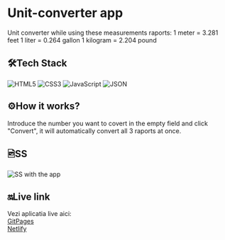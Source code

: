 # Unit-converter app

Unit converter while using these measurements raports:
1 meter = 3.281 feet
1 liter = 0.264 gallon
1 kilogram = 2.204 pound

## 🛠️Tech Stack

![HTML5](https://img.shields.io/badge/-HTML5-E34F26?logo=html5&logoColor=white&style=flat) ![CSS3](https://img.shields.io/badge/-CSS3-1572B6?logo=css3&logoColor=white&style=flat) ![JavaScript](https://img.shields.io/badge/-JavaScript-F7DF1E?logo=javascript&logoColor=black&style=flat) ![JSON](https://img.shields.io/badge/-JSON-000000?logo=json&logoColor=white&style=flat)

## ⚙️How it works?

Introduce the number you want to covert in the empty field and click "Convert", it will automatically convert all 3 raports at once.

## 🖻SS

![SS with the app](unit-converter.pngpng)

## 🔛Live link

Vezi aplicatia live aici:<br/>
[GitPages](https://isabelamihai.github.io/unit-converter/) <br/>
[Netlify](https://unit-converter-mini.netlify.app/)
